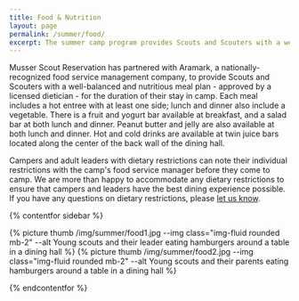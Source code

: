 ```yaml
---
title: Food & Nutrition
layout: page
permalink: /summer/food/
excerpt: The summer camp program provides Scouts and Scouters with a well-balanced and nutritious meal plan for the duration of their stay in camp.
---
```


Musser Scout Reservation has partnered with Aramark, a nationally-recognized food service management company, to provide Scouts and Scouters with a well-balanced and nutritious meal plan - approved by a licensed dietician - for the duration of their stay in camp. Each meal includes a hot entree with at least one side; lunch and dinner also include a vegetable. There is a fruit and yogurt bar available at breakfast, and a salad bar at both lunch and dinner. Peanut butter and jelly are also available at both lunch and dinner. Hot and cold drinks are available at twin juice bars located along the center of the back wall of the dining hall.

Campers and adult leaders with dietary restrictions can note their individual restrictions with the camp's food service manager before they come to camp. We are more than happy to accommodate any dietary restrictions to ensure that campers and leaders have the best dining experience possible. If you have any questions on dietary restrictions, please [let us know](/contact?subject=Food).

{% contentfor sidebar %}

{% picture thumb /img/summer/food1.jpg --img class="img-fluid rounded mb-2" --alt Young scouts and their leader eating hamburgers around a table in a dining hall %}
{% picture thumb /img/summer/food2.jpg --img class="img-fluid rounded mb-2" --alt Young scouts and their parents eating hamburgers around a table in a dining hall %}

{% endcontentfor %}
